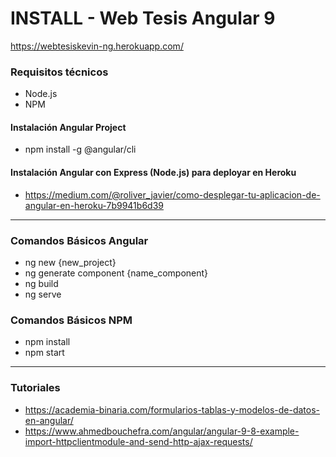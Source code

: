 # INSTALL - Web Tesis Angular 9

https://webtesiskevin-ng.herokuapp.com/

### Requisitos técnicos

- Node.js
- NPM

#### Instalación Angular Project

- npm install -g @angular/cli

#### Instalación Angular con Express (Node.js) para deployar en Heroku 
- https://medium.com/@roliver_javier/como-desplegar-tu-aplicacion-de-angular-en-heroku-7b9941b6d39

---

### Comandos Básicos Angular

- ng new {new_project}
- ng generate component {name_component}
- ng build
- ng serve

### Comandos Básicos NPM

- npm install
- npm start

---

### Tutoriales

- https://academia-binaria.com/formularios-tablas-y-modelos-de-datos-en-angular/
- https://www.ahmedbouchefra.com/angular/angular-9-8-example-import-httpclientmodule-and-send-http-ajax-requests/